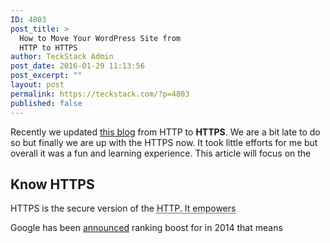```yaml
---
ID: 4803
post_title: >
  How to Move Your WordPress Site from
  HTTP to HTTPS
author: TeckStack Admin
post_date: 2016-01-29 11:13:56
post_excerpt: ""
layout: post
permalink: https://teckstack.com/?p=4803
published: false
---
```

Recently we updated <a href="//teckstack.com">this blog</a> from HTTP to <strong>HTTPS</strong>. We are a bit late to do so but finally we are up with the HTTPS now. It took little efforts for me but overall it was a fun and learning experience. This article will focus on the
<h2>Know HTTPS</h2>
HTTPS is the secure version of the <abbr title="Hyper Text Markup Protocol">HTTP. It empowers</abbr>

Google has been <a href="https://googlewebmastercentral.blogspot.in/2014/08/https-as-ranking-signal.html" target="_blank">announced</a> ranking boost for in 2014 that means